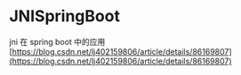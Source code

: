 # JNISpringBoot

jni 在 spring boot 中的应用[https://blog.csdn.net/lj402159806/article/details/86169807](https://blog.csdn.net/lj402159806/article/details/86169807)